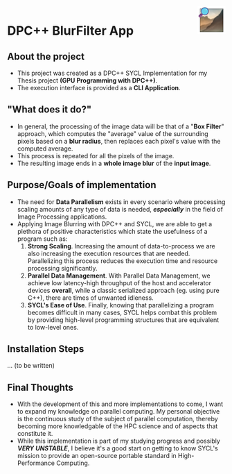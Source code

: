 <a href="https://github.com/FriedImage/DPCPP-Image-Blurring-with-SYCL/blob/master/icon.png">
    <img src="https://github.com/FriedImage/DPCPP-Image-Blurring-with-SYCL/blob/master/icon.png" alt="BlurFilter App Icon" title="DPC++ BlurFilter App" align="right" height="64" />
</a>

# DPC++ BlurFilter App  

## About the project  

- This project was created as a DPC++ SYCL Implementation for my Thesis project **(GPU Programming with DPC++)**. 
- The execution interface is provided as a **CLI Application**.

## "What does it do?"  

- In general, the processing of the image data will be that of a "**Box Filter**" approach, which computes the "average" value of the surrounding pixels based on a **blur radius**, then replaces each pixel's value with the computed average. 
- This process is repeated for all the pixels of the image.
- The resulting image ends in a **whole image blur** of the **input image**.

## Purpose/Goals of implementation  

- The need for **Data Parallelism** exists in every scenario where processing scaling amounts of any type of data is needed, ***especially*** in the field of Image Processing applications.
- Applying Image Blurring with DPC++ and SYCL, we are able to get a plethora of positive characteristics which state the usefulness of a program such as: 
    1. **Strong Scaling**. Increasing the amount of data-to-process we are also increasing the execution resources that are needed. Parallelizing this process reduces the execution time and resource processing significantly.
    2. **Parallel Data Management**. With Parallel Data Management, we achieve low latency-high throughput of the host and accelerator devices **overall**, while a classic serialized approach (eg. using pure C++), there are times of unwanted idleness.
    3. **SYCL's Ease of Use**. Finally, knowing that parallelizing a program becomes difficult in many cases, SYCL helps combat this problem by providing high-level programming structures that are equivalent to low-level ones.

## Installation Steps

... (to be written)

## Final Thoughts

- With the development of this and more implementations to come, I want to expand my knowledge on parallel computing. My personal objective is the continuous study of the subject of parallel computation, thereby becoming more knowledgable of the HPC science and of aspects that constitute it.
- While this implementation is part of my studying progress and possibly ***VERY UNSTABLE***, I believe it's a good start on getting to know SYCL's mission to provide an open-source portable standard in High-Performance Computing.